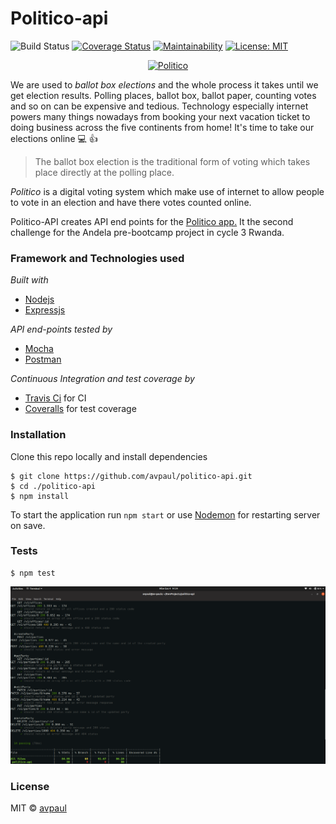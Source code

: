 # Politico-api 
![Build Status](https://travis-ci.com/avpaul/politico-api.svg?branch=master) 
[![Coverage Status](https://coveralls.io/repos/github/avpaul/politico-api/badge.svg?branch=add-coveralls)](https://coveralls.io/github/avpaul/politico-api?branch=master) 
[![Maintainability](https://api.codeclimate.com/v1/badges/7f1405edf9b964256eb1/maintainability)](https://codeclimate.com/github/avpaul/politico-api/maintainability) 
[![License: MIT](https://img.shields.io/badge/License-MIT-blue.svg)](https://opensource.org/licenses/MIT)

<p align="center">
  <a href="https://peoplevote.herokuapp.com/">
    <img
      alt="Politico"
      src="https://peoplevote.herokuapp.com/images/Politico_256-72.svg"
      width="500"
    />
  </a>
</p>

We are used to _*ballot box elections*_ and the whole process it takes until we get election results.
Polling places, ballot box, ballot paper, counting votes and so on can be expensive and tedious.
Technology especially internet powers many things nowadays from booking your next vacation ticket 
to doing business across the five continents from home! It's time to take our elections online :computer: :+1:

>The ballot box election is the traditional form of voting 
>which takes place directly at the polling place.

*Politico* is a digital voting system which make use of internet to allow people to vote in an 
election and have there votes counted online.

Politico-API creates API end points for the [Politico app.](http://avpaul.github.io/politico) It the second challenge for the Andela 
pre-bootcamp project in cycle 3 Rwanda.

### Framework and Technologies used
*Built with*
* [Nodejs](https://www.nodejs.org)
* [Expressjs](https://www.expressjs.com)

*API end-points tested by*
* [Mocha](https://www.mochajs.org)
* [Postman](https://www.getpostman.com)

*Continuous Integration and test coverage by*
* [Travis Ci](https://www.travis-ci.org) for CI
* [Coveralls](https://www.coveralls.io) for test coverage

### Installation
Clone this repo locally and install dependencies
```
$ git clone https://github.com/avpaul/politico-api.git 
$ cd ./politico-api
$ npm install
```
To start the application run `npm start` or use [Nodemon](https://www.nodemon.io) for restarting server on save.

### Tests
```
$ npm test
```

![test results](./public/images/test.png)

### License
MIT &COPY; [avpaul](https://www.github.com/avpaul)
